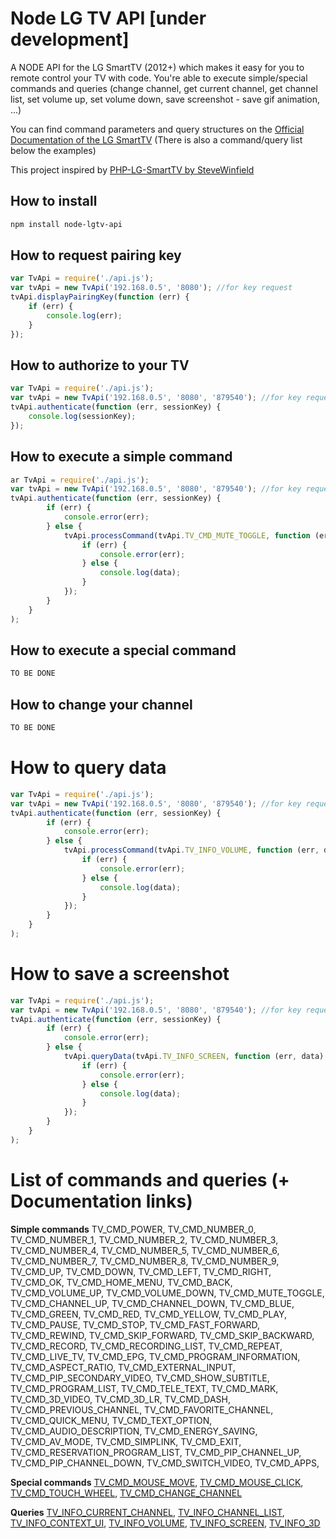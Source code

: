 Node LG TV API [under development]
==================================

A NODE API for the LG SmartTV (2012+) which makes it easy for you to remote control your TV with code.
You're able to execute simple/special commands and queries (change channel, get current channel,
get channel list, set volume up, set volume down, save screenshot - save gif animation, ...)

You can find command parameters and query structures on the [Official Documentation of the LG SmartTV](http://developer.lgappstv.com/TV_HELP/index.jsp?topic=%2Flge.tvsdk.references.book%2Fhtml%2FUDAP%2FUDAP%2FHandleTouchMove.htm)
(There is also a command/query list below the examples)

This project inspired by [PHP-LG-SmartTV by SteveWinfield](https://github.com/SteveWinfield/PHP-LG-SmartTV)

## How to install
```sh
npm install node-lgtv-api
```

## How to request pairing key

```js
var TvApi = require('./api.js');
var tvApi = new TvApi('192.168.0.5', '8080'); //for key request
tvApi.displayPairingKey(function (err) {
    if (err) {
        console.log(err);
    }
});
```

## How to authorize to your TV

```js
var TvApi = require('./api.js');
var tvApi = new TvApi('192.168.0.5', '8080', '879540'); //for key request
tvApi.authenticate(function (err, sessionKey) {
    console.log(sessionKey);
});
```

## How to execute a simple command

```js
ar TvApi = require('./api.js');
var tvApi = new TvApi('192.168.0.5', '8080', '879540'); //for key request
tvApi.authenticate(function (err, sessionKey) {
        if (err) {
            console.error(err);
        } else {
            tvApi.processCommand(tvApi.TV_CMD_MUTE_TOGGLE, function (err, data) {
                if (err) {
                    console.error(err);
                } else {
                    console.log(data);
                }
            });
        }
    }
);
```

## How to execute a special command

```js
TO BE DONE
```

## How to change your channel

```js
TO BE DONE
```

# How to query data

```js
var TvApi = require('./api.js');
var tvApi = new TvApi('192.168.0.5', '8080', '879540'); //for key request
tvApi.authenticate(function (err, sessionKey) {
        if (err) {
            console.error(err);
        } else {
            tvApi.processCommand(tvApi.TV_INFO_VOLUME, function (err, data) {
                if (err) {
                    console.error(err);
                } else {
                    console.log(data);
                }
            });
        }
    }
);
```

# How to save a screenshot

```js
var TvApi = require('./api.js');
var tvApi = new TvApi('192.168.0.5', '8080', '879540'); //for key request
tvApi.authenticate(function (err, sessionKey) {
        if (err) {
            console.error(err);
        } else {
            tvApi.queryData(tvApi.TV_INFO_SCREEN, function (err, data) {
                if (err) {
                    console.error(err);
                } else {
                    console.log(data);
                }
            });
        }
    }
);
```

# List of commands and queries (+ Documentation links)

**Simple commands**
TV_CMD_POWER, TV_CMD_NUMBER_0, TV_CMD_NUMBER_1, TV_CMD_NUMBER_2, TV_CMD_NUMBER_3, TV_CMD_NUMBER_4, TV_CMD_NUMBER_5, TV_CMD_NUMBER_6, TV_CMD_NUMBER_7, TV_CMD_NUMBER_8, TV_CMD_NUMBER_9, TV_CMD_UP, TV_CMD_DOWN, TV_CMD_LEFT, TV_CMD_RIGHT, TV_CMD_OK, TV_CMD_HOME_MENU, TV_CMD_BACK, TV_CMD_VOLUME_UP, TV_CMD_VOLUME_DOWN, TV_CMD_MUTE_TOGGLE, TV_CMD_CHANNEL_UP, TV_CMD_CHANNEL_DOWN, TV_CMD_BLUE, TV_CMD_GREEN, TV_CMD_RED, TV_CMD_YELLOW, TV_CMD_PLAY, TV_CMD_PAUSE, TV_CMD_STOP, TV_CMD_FAST_FORWARD, TV_CMD_REWIND, TV_CMD_SKIP_FORWARD, TV_CMD_SKIP_BACKWARD, TV_CMD_RECORD, TV_CMD_RECORDING_LIST, TV_CMD_REPEAT, TV_CMD_LIVE_TV, TV_CMD_EPG, TV_CMD_PROGRAM_INFORMATION, TV_CMD_ASPECT_RATIO, TV_CMD_EXTERNAL_INPUT, TV_CMD_PIP_SECONDARY_VIDEO, TV_CMD_SHOW_SUBTITLE, TV_CMD_PROGRAM_LIST, TV_CMD_TELE_TEXT, TV_CMD_MARK, TV_CMD_3D_VIDEO, TV_CMD_3D_LR, TV_CMD_DASH, TV_CMD_PREVIOUS_CHANNEL, TV_CMD_FAVORITE_CHANNEL, TV_CMD_QUICK_MENU, TV_CMD_TEXT_OPTION, TV_CMD_AUDIO_DESCRIPTION, TV_CMD_ENERGY_SAVING, TV_CMD_AV_MODE, TV_CMD_SIMPLINK, TV_CMD_EXIT, TV_CMD_RESERVATION_PROGRAM_LIST, TV_CMD_PIP_CHANNEL_UP, TV_CMD_PIP_CHANNEL_DOWN, TV_CMD_SWITCH_VIDEO, TV_CMD_APPS,

**Special commands**
[TV_CMD_MOUSE_MOVE](http://developer.lgappstv.com/TV_HELP/index.jsp?topic=%2Flge.tvsdk.references.book%2Fhtml%2FUDAP%2FUDAP%2FHandleTouchMove.htm), [TV_CMD_MOUSE_CLICK](http://developer.lgappstv.com/TV_HELP/index.jsp?topic=%2Flge.tvsdk.references.book%2Fhtml%2FUDAP%2FUDAP%2FHandleTouchClick.htm), [TV_CMD_TOUCH_WHEEL](http://developer.lgappstv.com/TV_HELP/index.jsp?topic=%2Flge.tvsdk.references.book%2Fhtml%2FUDAP%2FUDAP%2FHandleTouchWheel.htm), [TV_CMD_CHANGE_CHANNEL](http://developer.lgappstv.com/TV_HELP/index.jsp?topic=%2Flge.tvsdk.references.book%2Fhtml%2FUDAP%2FUDAP%2FHandleChannelChange.htm)

**Queries**
[TV_INFO_CURRENT_CHANNEL](http://developer.lgappstv.com/TV_HELP/index.jsp?topic=%2Flge.tvsdk.references.book%2Fhtml%2FUDAP%2FUDAP%2FCurrent+channel+information+Controller+Host.htm), [TV_INFO_CHANNEL_LIST](http://developer.lgappstv.com/TV_HELP/index.jsp?topic=%2Flge.tvsdk.references.book%2Fhtml%2FUDAP%2FUDAP%2FEntire+channels+list+Controller+Host.htm), [TV_INFO_CONTEXT_UI](http://developer.lgappstv.com/TV_HELP/index.jsp?topic=%2Flge.tvsdk.references.book%2Fhtml%2FUDAP%2FUDAP%2FOperation+mode+of+the+Host+UI+Controller+Host.htm), [TV_INFO_VOLUME](http://developer.lgappstv.com/TV_HELP/index.jsp?topic=%2Flge.tvsdk.references.book%2Fhtml%2FUDAP%2FUDAP%2FVolume+information+of+the+Host+Controller+Host.htm), [TV_INFO_SCREEN](http://developer.lgappstv.com/TV_HELP/index.jsp?topic=%2Flge.tvsdk.references.book%2Fhtml%2FUDAP%2FUDAP%2FObtaining+the+capture+image+of+the+Host+Controller+Host.htm), [TV_INFO_3D](http://developer.lgappstv.com/TV_HELP/index.jsp?topic=%2Flge.tvsdk.references.book%2Fhtml%2FUDAP%2FUDAP%2F3D+mode+of+the+Host+Controller+Host.htm)